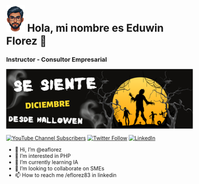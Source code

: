 # <img src="https://github.com/eaflorez/eaflorez/blob/c080f9f82427eeb21af80d39ce641d0123f89bd4/avatar.png" width="50"> Hola, mi nombre es Eduwin Florez 👋
### Instructor - Consultor Empresarial

![Se siente diciembre](https://github.com/eaflorez/eaflorez/blob/4d997db477b87bcda9c1a5d612391bde5606f41f/se%20siente.png)

[![YouTube Channel Subscribers](https://img.shields.io/youtube/channel/subscribers/UCbXqqMb9lRe6HAz6a94eDQg?style=social)](https://www.youtube.com/channel/UCbXqqMb9lRe6HAz6a94eDQg)
[![Twitter Follow](https://img.shields.io/twitter/follow/eflorez83?style=social)](https://twitter.com/eflorez83)
[![LinkedIn](https://img.shields.io/badge/LinkedIn-0077B5?style=flat&logo=linkedin&logoColor=white)](https://www.linkedin.com/in/eflorez83/)



- 👋 Hi, I’m @eaflorez
- 👀 I’m interested in PHP
- 🌱 I’m currently learning IA
- 💞️ I’m looking to collaborate on SMEs
- 📫 How to reach me /eflorez83 in linkedin

<!---
eaflorez/eaflorez is a ✨ special ✨ repository because its `README.md` (this file) appears on your GitHub profile.
You can click the Preview link to take a look at your changes.
--->

